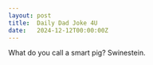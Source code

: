 ```yaml
---
layout: post
title:  Daily Dad Joke 4U
date:   2024-12-12T00:00:00Z
---
```

What do you call a smart pig? Swinestein.
